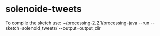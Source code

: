 # solenoide-tweets

To compile the sketch use:
~/processing-2.2.1/processing-java --run --sketch=solenoid_tweets/ --output=output_dir
